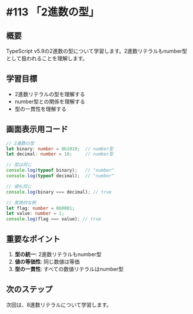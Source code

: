 # #113 「2進数の型」

## 概要
TypeScript v5.9の2進数の型について学習します。2進数リテラルもnumber型として扱われることを理解します。

## 学習目標
- 2進数リテラルの型を理解する
- number型との関係を理解する
- 型の一貫性を理解する

## 画面表示用コード

```typescript
// 2進数の型
let binary: number = 0b1010;  // number型
let decimal: number = 10;     // number型

// 型は同じ
console.log(typeof binary);   // "number"
console.log(typeof decimal);  // "number"

// 値も同じ
console.log(binary === decimal); // true

// 実用的な例
let flag: number = 0b0001;
let value: number = 1;
console.log(flag === value); // true
```

## 重要なポイント
1. **型の統一**: 2進数リテラルもnumber型
2. **値の等価性**: 同じ数値は等価
3. **型の一貫性**: すべての数値リテラルはnumber型

## 次のステップ
次回は、8進数リテラルについて学習します。